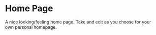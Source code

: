 # Home Page

A nice looking/feeling home page. Take and edit as you choose for your own personal homepage.
